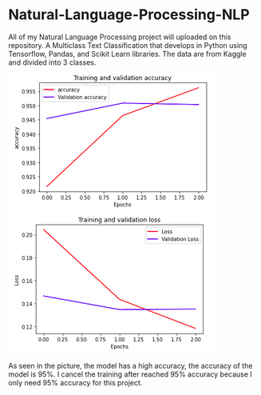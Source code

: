 # Natural-Language-Processing-NLP

All of my Natural Language Processing project will uploaded on this repository. A Multiclass Text Classification that develops in Python using Tensorflow, Pandas, and Scikit Learn libraries. The data are from Kaggle and divided into 3 classes.

![Model Accuracy](accuracy)

As seen in the picture, the model has a high accuracy, the accuracy of the model is 95%. I cancel the training after reached 95% accuracy because I only need 95% accuracy for this project.
